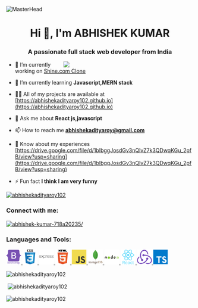 ![MasterHead](https://www.digitaladlectio.com/wp-content/uploads/2020/04/New-PNC-Animated-Banners.gif)
<h1 align="center">Hi 👋, I'm ABHISHEK KUMAR</h1>
<h3 align="center">A passionate full stack web developer from India</h3>
<img src="https://www.inventateq.com/assets/python/small.gif" align="right" width="350px">

- 🔭 I’m currently working on [Shine.com Clone](https://visionary-strudel-9d2d93.netlify.app/)

- 🌱 I’m currently learning **Javascript,MERN stack**

- 👨‍💻 All of my projects are available at [https://abhishekadityaroy102.github.io](https://abhishekadityaroy102.github.io)

- 💬 Ask me about **React js,javascript**

- 📫 How to reach me **abhishekadityaroy@gmail.com**

- 📄 Know about my experiences [https://drive.google.com/file/d/1bIbggJosdGv3nQlvZ7k3QDwqKGu_2pfB/view?usp=sharing](https://drive.google.com/file/d/1bIbggJosdGv3nQlvZ7k3QDwqKGu_2pfB/view?usp=sharing)

- ⚡ Fun fact **I think I am very funny**
<p align="left"> <a href="https://github.com/ryo-ma/github-profile-trophy"><img src="https://github-profile-trophy.vercel.app/?username=abhishekadityaroy102" alt="abhishekadityaroy102" /></a> </p>
<h3 align="left">Connect with me:</h3>
<p align="left">
<a href="https://linkedin.com/in/abhishek-kumar-718a20235/" target="blank"><img align="center" src="https://raw.githubusercontent.com/rahuldkjain/github-profile-readme-generator/master/src/images/icons/Social/linked-in-alt.svg" alt="abhishek-kumar-718a20235/" height="30" width="40" /></a>
</p>

<h3 align="left">Languages and Tools:</h3>
<p align="left"> <a href="https://getbootstrap.com" target="_blank" rel="noreferrer"> <img src="https://raw.githubusercontent.com/devicons/devicon/master/icons/bootstrap/bootstrap-plain-wordmark.svg" alt="bootstrap" width="40" height="40"/> </a> <a href="https://www.w3schools.com/css/" target="_blank" rel="noreferrer"> <img src="https://raw.githubusercontent.com/devicons/devicon/master/icons/css3/css3-original-wordmark.svg" alt="css3" width="40" height="40"/> </a> <a href="https://expressjs.com" target="_blank" rel="noreferrer"> <img src="https://raw.githubusercontent.com/devicons/devicon/master/icons/express/express-original-wordmark.svg" alt="express" width="40" height="40"/> </a> <a href="https://www.w3.org/html/" target="_blank" rel="noreferrer"> <img src="https://raw.githubusercontent.com/devicons/devicon/master/icons/html5/html5-original-wordmark.svg" alt="html5" width="40" height="40"/> </a> <a href="https://developer.mozilla.org/en-US/docs/Web/JavaScript" target="_blank" rel="noreferrer"> <img src="https://raw.githubusercontent.com/devicons/devicon/master/icons/javascript/javascript-original.svg" alt="javascript" width="40" height="40"/> </a> <a href="https://www.mongodb.com/" target="_blank" rel="noreferrer"> <img src="https://raw.githubusercontent.com/devicons/devicon/master/icons/mongodb/mongodb-original-wordmark.svg" alt="mongodb" width="40" height="40"/> </a> <a href="https://nodejs.org" target="_blank" rel="noreferrer"> <img src="https://raw.githubusercontent.com/devicons/devicon/master/icons/nodejs/nodejs-original-wordmark.svg" alt="nodejs" width="40" height="40"/> </a> <a href="https://reactjs.org/" target="_blank" rel="noreferrer"> <img src="https://raw.githubusercontent.com/devicons/devicon/master/icons/react/react-original-wordmark.svg" alt="react" width="40" height="40"/> </a> <a href="https://redux.js.org" target="_blank" rel="noreferrer"> <img src="https://raw.githubusercontent.com/devicons/devicon/master/icons/redux/redux-original.svg" alt="redux" width="40" height="40"/> </a> <a href="https://www.typescriptlang.org/" target="_blank" rel="noreferrer"> <img src="https://raw.githubusercontent.com/devicons/devicon/master/icons/typescript/typescript-original.svg" alt="typescript" width="40" height="40"/> </a> </p>

<p><img align="center" src="https://github-readme-stats.vercel.app/api/top-langs?username=abhishekadityaroy102&show_icons=true&locale=en&layout=compact" alt="abhishekadityaroy102" /></p>
<p>&nbsp;<img align="center" src="https://github-readme-stats.vercel.app/api?username=abhishekadityaroy102&show_icons=true&locale=en" alt="abhishekadityaroy102" /></p>

<p><img align="center" src="https://github-readme-streak-stats.herokuapp.com/?user=abhishekadityaroy102&" alt="abhishekadityaroy102" /></p>
